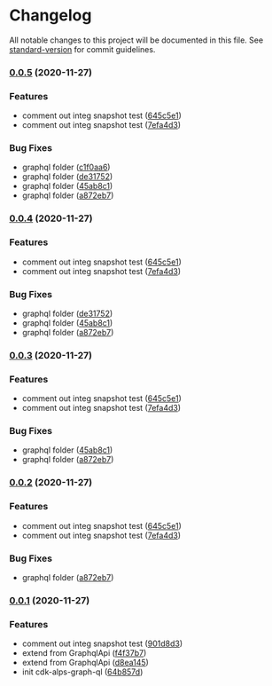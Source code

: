 # Changelog

All notable changes to this project will be documented in this file. See [standard-version](https://github.com/conventional-changelog/standard-version) for commit guidelines.

### [0.0.5](https://github.com/mmuller88/cdk-alps-graph-ql/compare/v0.0.1...v0.0.5) (2020-11-27)


### Features

* comment out integ snapshot test ([645c5e1](https://github.com/mmuller88/cdk-alps-graph-ql/commit/645c5e1e1118eeba8af059671ea1fdd1c275c382))
* comment out integ snapshot test ([7efa4d3](https://github.com/mmuller88/cdk-alps-graph-ql/commit/7efa4d314a70cea3476c1a15ba55c29de774acc1))


### Bug Fixes

* graphql folder ([c1f0aa6](https://github.com/mmuller88/cdk-alps-graph-ql/commit/c1f0aa672d27efabc3c4663e5a2c3a2fbe257945))
* graphql folder ([de31752](https://github.com/mmuller88/cdk-alps-graph-ql/commit/de31752b9d495eaef1b09e06f8d16906f3c9582c))
* graphql folder ([45ab8c1](https://github.com/mmuller88/cdk-alps-graph-ql/commit/45ab8c11ef86a1ee031671a406a81a209705a888))
* graphql folder ([a872eb7](https://github.com/mmuller88/cdk-alps-graph-ql/commit/a872eb7f785e973b8dd8a1646c02d339708abf9c))

### [0.0.4](https://github.com/mmuller88/cdk-alps-graph-ql/compare/v0.0.1...v0.0.4) (2020-11-27)


### Features

* comment out integ snapshot test ([645c5e1](https://github.com/mmuller88/cdk-alps-graph-ql/commit/645c5e1e1118eeba8af059671ea1fdd1c275c382))
* comment out integ snapshot test ([7efa4d3](https://github.com/mmuller88/cdk-alps-graph-ql/commit/7efa4d314a70cea3476c1a15ba55c29de774acc1))


### Bug Fixes

* graphql folder ([de31752](https://github.com/mmuller88/cdk-alps-graph-ql/commit/de31752b9d495eaef1b09e06f8d16906f3c9582c))
* graphql folder ([45ab8c1](https://github.com/mmuller88/cdk-alps-graph-ql/commit/45ab8c11ef86a1ee031671a406a81a209705a888))
* graphql folder ([a872eb7](https://github.com/mmuller88/cdk-alps-graph-ql/commit/a872eb7f785e973b8dd8a1646c02d339708abf9c))

### [0.0.3](https://github.com/mmuller88/cdk-alps-graph-ql/compare/v0.0.1...v0.0.3) (2020-11-27)


### Features

* comment out integ snapshot test ([645c5e1](https://github.com/mmuller88/cdk-alps-graph-ql/commit/645c5e1e1118eeba8af059671ea1fdd1c275c382))
* comment out integ snapshot test ([7efa4d3](https://github.com/mmuller88/cdk-alps-graph-ql/commit/7efa4d314a70cea3476c1a15ba55c29de774acc1))


### Bug Fixes

* graphql folder ([45ab8c1](https://github.com/mmuller88/cdk-alps-graph-ql/commit/45ab8c11ef86a1ee031671a406a81a209705a888))
* graphql folder ([a872eb7](https://github.com/mmuller88/cdk-alps-graph-ql/commit/a872eb7f785e973b8dd8a1646c02d339708abf9c))

### [0.0.2](https://github.com/mmuller88/cdk-alps-graph-ql/compare/v0.0.1...v0.0.2) (2020-11-27)


### Features

* comment out integ snapshot test ([645c5e1](https://github.com/mmuller88/cdk-alps-graph-ql/commit/645c5e1e1118eeba8af059671ea1fdd1c275c382))
* comment out integ snapshot test ([7efa4d3](https://github.com/mmuller88/cdk-alps-graph-ql/commit/7efa4d314a70cea3476c1a15ba55c29de774acc1))


### Bug Fixes

* graphql folder ([a872eb7](https://github.com/mmuller88/cdk-alps-graph-ql/commit/a872eb7f785e973b8dd8a1646c02d339708abf9c))

### [0.0.1](https://github.com/mmuller88/cdk-alps-graph-ql/compare/v0.1.1...v0.0.1) (2020-11-27)


### Features

* comment out integ snapshot test ([901d8d3](https://github.com/mmuller88/cdk-alps-graph-ql/commit/901d8d3ae730ca9859bc6093c6943b067ac324fb))
* extend from GraphqlApi ([f4f37b7](https://github.com/mmuller88/cdk-alps-graph-ql/commit/f4f37b764aac117ef3983f9d509fc9efd7fd0613))
* extend from GraphqlApi ([d8ea145](https://github.com/mmuller88/cdk-alps-graph-ql/commit/d8ea145da4bac6a8acfc76cc7d4a7694f0725bea))
* init cdk-alps-graph-ql ([64b857d](https://github.com/mmuller88/cdk-alps-graph-ql/commit/64b857d5221526c54a1d6c00f17d2ae571204261))
